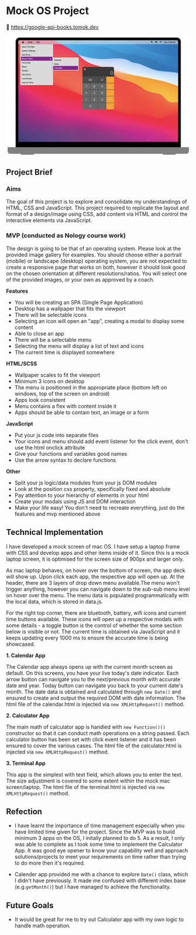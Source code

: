 # Mock OS Project

:link:  https://google-api-books.tomok.dev

![Project snapshot](https://github.com/tomokawaguchi/os-project/blob/main/images/fakeOS-snapshot.png?raw=true)

## Project Brief
### Aims
The goal of this project is to explore and consolidate my understandings of HTML, CSS and JavaScript. This project required to replicate the layout and format of a design/image using CSS, add content via HTML and control the interactive elements via JavaScript.


### MVP (conducted as Nology course work)

The design is going to be that of an operating system.
Please look at the provided image gallery for examples. You should choose either a portrait (mobile) or landscape (desktop) operating system, you are not expected to create a responsive page that works on both, however it should look good on the chosen orientation at different resolutions/ratios. You will select one of the provided images, or your own as approved by a coach.

**Features**

- You will be creating an SPA (Single Page Application)
- Desktop has a wallpaper that fits the viewport
- There will be selectable icons
- Selecting an icon will open an "app", creating a modal to display some content
- Able to close an app
- There will be a selectable menu
- Selecting the menu will display a list of text and icons
- The current time is displayed somewhere

**HTML/SCSS**

- Wallpaper scales to fit the viewport
- Minimum 3 icons on desktop
- The menu is positioned in the appropriate place (bottom left on windows, top of the screen on android)
- Apps look consistent
- Menu contains a flex with content inside it
- Apps should be able to contain text, an image or a form

**JavaScript**

- Put your js code into separate files
- Your icons and menu should add event listener for the click event, don't use the html onclick attribute
- Give your functions and variables good names
- Use the arrow syntax to declare functions

**Other**

- Split your js logic/data modules from your js DOM modules
- Look at the position css property, specifically fixed and absolute
- Pay attention to your hierarchy of elements in your html
- Create your modals using JS and DOM interaction
- Make your life easy! You don't need to recreate everything, just do the features and mvp mentioned above

## Technical Implementation
I have developed a mock screen of mac OS. I have setup a laptop frame with CSS and develop apps and other items inside of it. Since this is a mock laptop screen, it is optimised for the screen size of 900px and larger only.

As mac laptop behaves, on hover over the bottom of screen, the app deck will show up. Upon click each app, the respective app will open up. At the header, there are 3 layers of drop down menu available.The menu won't trigger anything, however you can navigate down to the sub-sub menu level on hover over the menu. The menu data is populated programmatically with the local data, which is stored in data.js.

For the right top corner, there are bluetooth, battery, wifi icons and current time buttons available. These icons will open up a respective modals with some details - a toggle button is the control of whether the some section below is visible or not. The current time is obtained via JavaScript and it keeps updating every 1000 ms to ensure the accurate time is being showcased.


**1. Calendar App**

The Calendar app always opens up with the current month screen as default. On this screens, you have your live today's date indicator. Each arrow button can navigate you to the next/previous month with accurate date and year. Today button can navigate you back to your current date's month. The date data is obtained and calculated through `new Date()` and ensured to create and output the required DOM with date information. The html file of the calendar.html is injected via `new XMLHttpRequest()` method.

**2. Calculator App**

The main math of calculator app is handled with `new Function()()` constructor so that it can conduct math operations on a string passed. Each calculator button has been set with click event listener and it has been ensured to cover the various cases. The html file of the calculator.html is injected via `new XMLHttpRequest()` method.

**3. Terminal App**

This app is the simplest with text field, which allows you to enter the text. The size adjustment is covered to some extent within the mock mac screen/laptop. The html file of the terminal.html is injected via `new XMLHttpRequest()` method.



## Refection

- I have learnt the importance of time management especially when you have limited time given for the project. Since the MVP was to build minimum 3 apps on the OS, I initally planned to do 5. As a result, I only was able to complete as I took some time to implement the Calculator App. It was good eye opener to know your capability well and approach solutions/projects to meet your requirements on time rather than trying to do more then it's required.

- Calender app provided me with a chance to explore `Date()` class, which I didn't have previously. It made me confused with different index base (e.g.`getMonth()`) but I have managed to achieve the functionality. 


## Future Goals

- It would be great for me to try out Calculator app with my own logic to handle math operation. 

